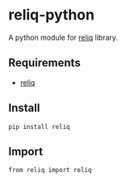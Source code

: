 # reliq-python

A python module for [reliq](https://github.com/TUVIMEN/reliq) library.

## Requirements

- [reliq](https://github.com/TUVIMEN/reliq)

## Install

    pip install reliq

## Import

    from reliq import reliq
